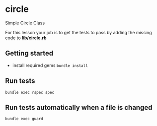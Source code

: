 # circle
Simple Circle Class

For this lesson your job is to get the tests to pass by adding the missing code to **lib/circle.rb**

## Getting started
* install required gems
`bundle install`

## Run tests
`bundle exec rspec spec`

## Run tests automatically when a file is changed
`bundle exec guard`